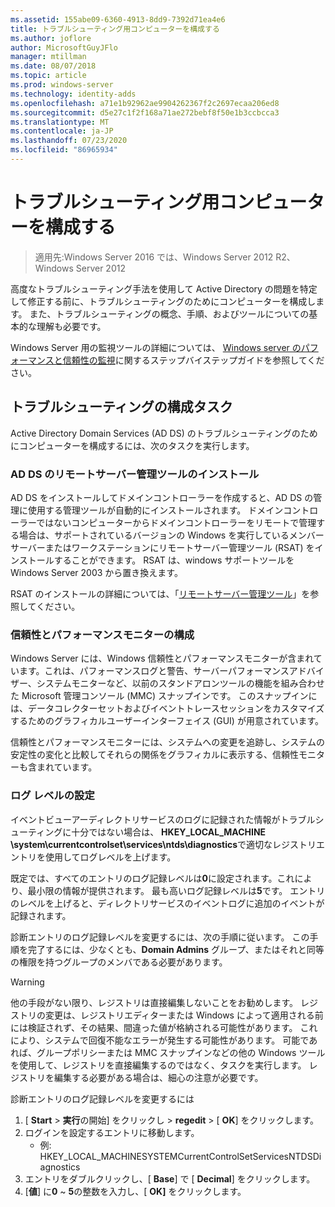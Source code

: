 ```yaml
---
ms.assetid: 155abe09-6360-4913-8dd9-7392d71ea4e6
title: トラブルシューティング用コンピューターを構成する
ms.author: joflore
author: MicrosoftGuyJFlo
manager: mtillman
ms.date: 08/07/2018
ms.topic: article
ms.prod: windows-server
ms.technology: identity-adds
ms.openlocfilehash: a71e1b92962ae9904262367f2c2697ecaa206ed8
ms.sourcegitcommit: d5e27c1f2f168a71ae272bebf8f50e1b3ccbcca3
ms.translationtype: MT
ms.contentlocale: ja-JP
ms.lasthandoff: 07/23/2020
ms.locfileid: "86965934"
---
```

# <a name="configuring-a-computer-for-troubleshooting"></a>トラブルシューティング用コンピューターを構成する

>適用先:Windows Server 2016 では、Windows Server 2012 R2、Windows Server 2012

高度なトラブルシューティング手法を使用して Active Directory の問題を特定して修正する前に、トラブルシューティングのためにコンピューターを構成します。 また、トラブルシューティングの概念、手順、およびツールについての基本的な理解も必要です。

Windows Server 用の監視ツールの詳細については、 [Windows server のパフォーマンスと信頼性の監視](https://go.microsoft.com/fwlink/?LinkId=123737)に関するステップバイステップガイドを参照してください。

## <a name="configuration-tasks-for-troubleshooting"></a>トラブルシューティングの構成タスク

Active Directory Domain Services (AD DS) のトラブルシューティングのためにコンピューターを構成するには、次のタスクを実行します。

### <a name="install-remote-server-administration-tools-for-ad-ds"></a>AD DS のリモートサーバー管理ツールのインストール

AD DS をインストールしてドメインコントローラーを作成すると、AD DS の管理に使用する管理ツールが自動的にインストールされます。 ドメインコントローラーではないコンピューターからドメインコントローラーをリモートで管理する場合は、サポートされているバージョンの Windows を実行しているメンバーサーバーまたはワークステーションにリモートサーバー管理ツール (RSAT) をインストールすることができます。 RSAT は、windows サポートツールを Windows Server 2003 から置き換えます。

RSAT のインストールの詳細については、「[リモートサーバー管理ツール](../../../../remote/remote-server-administration-tools.md)」を参照してください。

### <a name="configure-reliability-and-performance-monitor"></a>信頼性とパフォーマンスモニターの構成

Windows Server には、Windows 信頼性とパフォーマンスモニターが含まれています。これは、パフォーマンスログと警告、サーバーパフォーマンスアドバイザー、システムモニターなど、以前のスタンドアロンツールの機能を組み合わせた Microsoft 管理コンソール (MMC) スナップインです。 このスナップインには、データコレクターセットおよびイベントトレースセッションをカスタマイズするためのグラフィカルユーザーインターフェイス (GUI) が用意されています。

信頼性とパフォーマンスモニターには、システムへの変更を追跡し、システムの安定性の変化と比較してそれらの関係をグラフィカルに表示する、信頼性モニターも含まれています。

### <a name="set-logging-levels"></a>ログ レベルの設定

イベントビューアーディレクトリサービスのログに記録された情報がトラブルシューティングに十分ではない場合は、 **HKEY_LOCAL_MACHINE \system\currentcontrolset\services\ntds\diagnostics**で適切なレジストリエントリを使用してログレベルを上げます。

既定では、すべてのエントリのログ記録レベルは**0**に設定されます。これにより、最小限の情報が提供されます。 最も高いログ記録レベルは**5**です。 エントリのレベルを上げると、ディレクトリサービスのイベントログに追加のイベントが記録されます。

診断エントリのログ記録レベルを変更するには、次の手順に従います。 この手順を完了するには、少なくとも、**Domain Admins** グループ、またはそれと同等の権限を持つグループのメンバである必要があります。

> [!WARNING]
> 他の手段がない限り、レジストリは直接編集しないことをお勧めします。 レジストリの変更は、レジストリエディターまたは Windows によって適用される前には検証されず、その結果、間違った値が格納される可能性があります。 これにより、システムで回復不能なエラーが発生する可能性があります。 可能であれば、グループポリシーまたは MMC スナップインなどの他の Windows ツールを使用して、レジストリを直接編集するのではなく、タスクを実行します。 レジストリを編集する必要がある場合は、細心の注意が必要です。
>

診断エントリのログ記録レベルを変更するには

1. [ **Start**  >  **実行**の開始] をクリックし > **regedit** > [ **OK**] をクリックします。
2. ログインを設定するエントリに移動します。
   * 例: HKEY_LOCAL_MACHINESYSTEMCurrentControlSetServicesNTDSDiagnostics
3. エントリをダブルクリックし、[ **Base**] で [ **Decimal**] をクリックします。
4. [**値**] に**0** ~ **5**の整数を入力し、[ **OK]** をクリックします。
